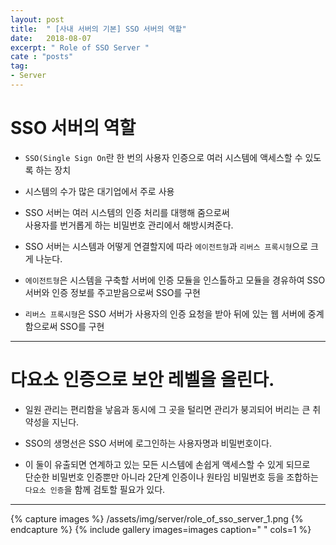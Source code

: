 ```yaml
---
layout: post
title:  " [사내 서버의 기본] SSO 서버의 역할"
date:   2018-08-07
excerpt: " Role of SSO Server "
cate : "posts"
tag:
- Server
---
```


# SSO 서버의 역할

* `SSO(Single Sign On`란 한 번의 사용자 인증으로 여러 시스템에 액세스할 수 있도록 하는 장치

* 시스템의 수가 많은 대기업에서 주로 사용

* SSO 서버는 여러 시스템의 인증 처리를 대행해 줌으로써 <br> 사용자를 번거롭게 하는 비밀번호 관리에서 해방시켜준다.

* SSO 서버는 시스템과 어떻게 연결할지에 따라 `에이전트형`과 `리버스 프록시형`으로 크게 나눈다.

* `에이전트형`은 시스템을 구축할 서버에 인증 모듈을 인스톨하고 모듈을 경유하여 SSO 서버와 인증 정보를 주고받음으로써 SSO를 구현

* `리버스 프록시형`은 SSO 서버가 사용자의 인증 요청을 받아 뒤에 있는 웹 서버에 중계함으로써 SSO를 구현

---

# 다요소 인증으로 보안 레벨을 올린다.

* 일원 관리는 편리함을 낳음과 동시에 그 곳을 털리면 관리가 붕괴되어 버리는 큰 취약성을 지닌다.

* SSO의 생명선은 SSO 서버에 로그인하는 사용자명과 비밀번호이다.

* 이 둘이 유출되면 연계하고 있는 모든 시스템에 손쉽게 액세스할 수 있게 되므로 <br> 단순한 비밀번호 인증뿐만 아니라 2단계 인증이나 원타임 비밀번호 등을 조합하는 `다요소 인증`을 함께 검토할 필요가 있다.

---


{% capture images %}
    /assets/img/server/role_of_sso_server_1.png
{% endcapture %}
{% include gallery images=images caption=" " cols=1 %}

